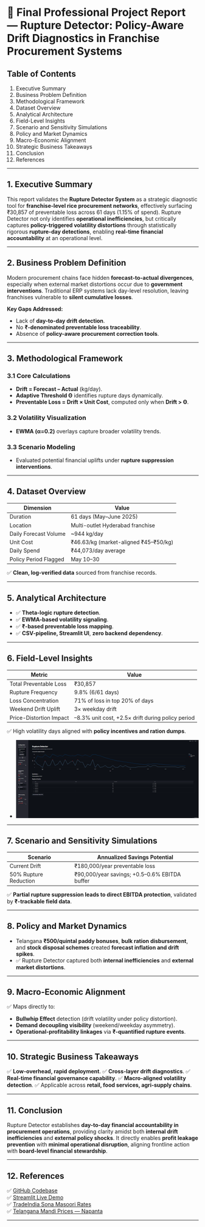 # 📄 Final Professional Project Report — Rupture Detector: Policy-Aware Drift Diagnostics in Franchise Procurement Systems

## Table of Contents
1. Executive Summary
2. Business Problem Definition
3. Methodological Framework
4. Dataset Overview
5. Analytical Architecture
6. Field-Level Insights
7. Scenario and Sensitivity Simulations
8. Policy and Market Dynamics
9. Macro-Economic Alignment
10. Strategic Business Takeaways
11. Conclusion
12. References

---

## 1. Executive Summary

This report validates the **Rupture Detector System** as a strategic diagnostic tool for **franchise-level rice procurement networks**, effectively surfacing ₹30,857 of preventable loss across 61 days (1.15% of spend). Rupture Detector not only identifies **operational inefficiencies**, but critically captures **policy-triggered volatility distortions** through statistically rigorous **rupture-day detections**, enabling **real-time financial accountability** at an operational level.

---

## 2. Business Problem Definition

Modern procurement chains face hidden **forecast-to-actual divergences**, especially when external market distortions occur due to **government interventions**. Traditional ERP systems lack day-level resolution, leaving franchises vulnerable to **silent cumulative losses**.

**Key Gaps Addressed:**
- Lack of **day-to-day drift detection**.
- No **₹-denominated preventable loss traceability**.
- Absence of **policy-aware procurement correction tools**.

---

## 3. Methodological Framework

### 3.1 Core Calculations
- **Drift = Forecast – Actual** (kg/day).
- **Adaptive Threshold Θ** identifies rupture days dynamically.
- **Preventable Loss = Drift × Unit Cost**, computed only when **Drift > Θ**.

### 3.2 Volatility Visualization
- **EWMA (α=0.2)** overlays capture broader volatility trends.

### 3.3 Scenario Modeling
- Evaluated potential financial uplifts under **rupture suppression interventions**.

---

## 4. Dataset Overview

| Dimension | Value |
|------------|-------|
| Duration | 61 days (May–June 2025) |
| Location | Multi-outlet Hyderabad franchise |
| Daily Forecast Volume | ~944 kg/day |
| Unit Cost | ₹46.63/kg (market-aligned ₹45–₹50/kg) |
| Daily Spend | ₹44,073/day average |
| Policy Period Flagged | May 10–30 |

✅ **Clean, log-verified data** sourced from franchise records.

---

## 5. Analytical Architecture
- ✅ **Theta-logic rupture detection**.
- ✅ **EWMA-based volatility signaling**.
- ✅ **₹-based preventable loss mapping**.
- ✅ **CSV-pipeline, Streamlit UI**, **zero backend dependency**.

---

## 6. Field-Level Insights

| Metric | Value |
|---------|--------|
| Total Preventable Loss | ₹30,857 |
| Rupture Frequency | 9.8% (6/61 days) |
| Loss Concentration | 71% of loss in top 20% of days |
| Weekend Drift Uplift | 3× weekday drift |
| Price-Distortion Impact | –8.3% unit cost, +2.5× drift during policy period |

✅ High volatility days aligned with **policy incentives and ration dumps**.
- ![Rupture Visualization](rup_sup_plot.png)

---

## 7. Scenario and Sensitivity Simulations

| Scenario | Annualized Savings Potential |
|-----------|----------------------------|
| Current Drift | ₹180,000/year preventable loss |
| 50% Rupture Reduction | ₹90,000/year savings; +0.5–0.6% EBITDA buffer |

✅ **Partial rupture suppression leads to direct EBITDA protection**, validated by **₹-trackable field data**.

---

## 8. Policy and Market Dynamics
- Telangana **₹500/quintal paddy bonuses**, **bulk ration disbursement**, and **stock disposal schemes** created **forecast inflation and drift spikes**.
- ✅ Rupture Detector captured both **internal inefficiencies** and **external market distortions**.

---

## 9. Macro-Economic Alignment

✅ Maps directly to:
- **Bullwhip Effect** detection (drift volatility under policy distortion).
- **Demand decoupling visibility** (weekend/weekday asymmetry).
- **Operational-profitability linkages** via **₹-quantified rupture events**.

---

## 10. Strategic Business Takeaways
✅ **Low-overhead, rapid deployment**.
✅ **Cross-layer drift diagnostics**.
✅ **Real-time financial governance capability**.
✅ **Macro-aligned volatility detection**.
✅ Applicable across **retail, food services, agri-supply chains**.

---

## 11. Conclusion

Rupture Detector establishes **day-to-day financial accountability in procurement operations**, providing clarity amidst both **internal drift inefficiencies** and **external policy shocks**. It directly enables **profit leakage prevention** with **minimal operational disruption**, aligning frontline action with **board-level financial stewardship**.

---

## 12. References
✅ [GitHub Codebase](https://github.com/heraclitus0/rupture-detector)  
✅ [Streamlit Live Demo](https://rupture-detector-vxcv8twev4y3vcuqzjprnw.streamlit.app/)  
✅ [TradeIndia Sona Masoori Rates](https://www.tradeindia.com/hyderabad/sona-masoori-rice-city-196467.html)  
✅ [Telangana Mandi Prices — Napanta](https://www.napanta.com/)

---

